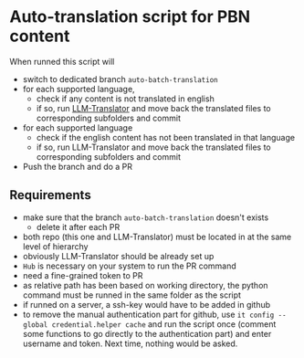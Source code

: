 # Auto-translation script for PBN content

When runned this script will

- switch to dedicated branch `auto-batch-translation`
- for each supported language,
  - check if any content is not translated in english
  - if so, run [LLM-Translator](https://github.com/Asi0Flammeus/LLM-Translator) and move back the translated files to corresponding subfolders and commit
- for each supported language
  - check if the english content has not been translated in that language
  - if so, run LLM-Translator and move back the translated files to
    corresponding subfolders and commit
- Push the branch and do a PR

## Requirements

- make sure that the branch `auto-batch-translation` doesn't exists
  - delete it after each PR
- both repo (this one and LLM-Translator) must be located in at the same level
  of hierarchy
- obviously LLM-Translator should be already set up
- `Hub` is necessary on your system to run the PR command
- need a fine-grained token to PR
- as relative path has been based on working directory, the python command must
  be runned in the same folder as the script
- if runned on a server, a ssh-key would have to be added in github
- to remove the manual authentication part for github, use `it config --global credential.helper cache` and run the script once (comment some functions to go directly to the authentication part) and enter username and token. Next time, nothing would be asked.
